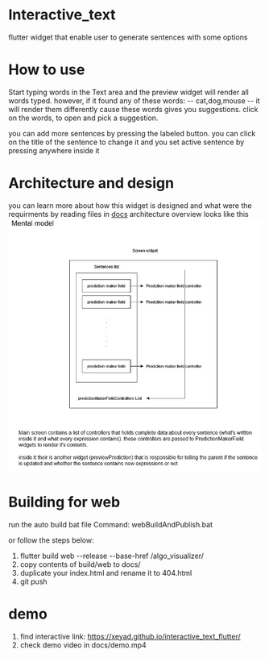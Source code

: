 # Interactive_text
flutter widget that enable user to generate sentences with some options 

# How to use
Start typing words in the Text area and the preview widget will render all words typed.
however, if it found any of these words: -- cat,dog,mouse -- it will render them differently cause these words gives you suggestions.
click on the words, to open and pick a suggestion.

you can add more sentences by pressing the labeled button. 
you can click on the title of the sentence to change it and you set active sentence by pressing anywhere inside it

# Architecture and design
you can learn more about how this widget is designed and what were the requirments by reading files in [docs](./documentation/)
architecture overview looks like this ![architecture overview](./documentation/interactive%20text%20widget.jpg)

# Building for web
run the auto build bat file 
Command: webBuildAndPublish.bat

or follow the steps below:
1. flutter build web --release --base-href /algo_visualizer/ 
1. copy contents of build/web to docs/
1. duplicate your index.html and rename it to 404.html
1. git push

# demo
1. find interactive link: https://xeyad.github.io/interactive_text_flutter/
1. check demo video in docs/demo.mp4